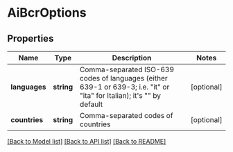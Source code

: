 # AiBcrOptions

## Properties
Name | Type | Description | Notes
------------ | ------------- | ------------- | -------------
**languages** | **string** | Comma-separated ISO-639 codes of languages (either 639-1 or 639-3; i.e. \"it\" or \"ita\" for Italian); it's \"\" by default | [optional] 
**countries** | **string** | Comma-separated codes of countries | [optional] 



[[Back to Model list]](README.md#documentation-for-models) [[Back to API list]](README.md#documentation-for-api-endpoints) [[Back to README]](README.md)



